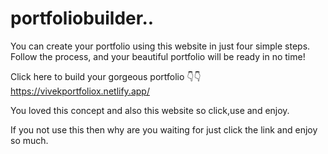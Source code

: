 # portfoliobuilder..

You can create your portfolio using this website in just four simple steps. Follow the process, and your beautiful portfolio will be ready in no time!

Click here to build your gorgeous portfolio 👇👇
https://vivekportfoliox.netlify.app/

You loved this concept and also this website so click,use and enjoy.

If you not use this then why are you waiting for just click the link and enjoy so much.
